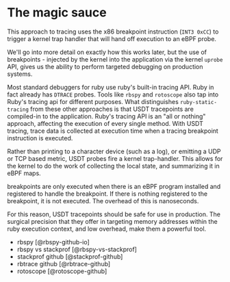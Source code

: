 # The magic sauce

This approach to tracing uses the x86 breakpoint instruction (`INT3 0xCC`) to trigger a kernel trap handler that will hand off execution to an eBPF probe.

We'll go into more detail on exactly how this works later, but the use of breakpoints - injected by the kernel into the application via the kernel `uprobe` API, gives us the ability to perform targeted debugging on production systems.

Most standard debuggers for ruby use ruby's built-in tracing API. Ruby in fact already has `DTRACE` probes.
Tools like `rbspy` and `rotoscope` also tap into Ruby's tracing api for different purposes.
What distinguishes `ruby-static-tracing` from these other approaches is that USDT tracepoints are compiled-in to the application.
Ruby's tracing API is an "all or nothing" approach, affecting the execution of every single method. With USDT tracing, trace
data is collected at execution time when a tracing breakpoint instruction is executed.

Rather than printing to a character device (such as a log), or emitting a UDP or TCP based metric, USDT probes fire a kernel trap-handler.
This allows for the kernel to do the work of collecting the local state, and summarizing it in eBPF maps.

breakpoints are only executed when there is an eBPF program installed and registered to handle the breakpoint.
If there is nothing registered to the breakpoint, it is not executed. The overhead of this is nanoseconds.

For this reason, USDT tracepoints should be safe for use in production. The surgical precision that they offer
in targeting memory addresses within the ruby execution context, and low overhead, make them a powerful tool.


* rbspy [@rbspy-github-io]
* rbspy vs stackprof [@rbspy-vs-stackprof]
* stackprof github [@stackprof-github]
* rbtrace github [@rbtrace-github]
* rotoscope [@rotoscope-github]
